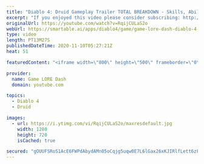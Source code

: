 ```yaml
---
title: "Diablo 4: Druid Gameplay Trailer TOTAL BREAKDOWN - Skills, Abilities, Locations, Items & MORE!"
excerpt: "If you enjoyed this video please consider subscribing: http://bit.ly/2D9NKHK Diablo Lore Books: https://www.amazon.com/shop/gameloredash?"
originalUrl: https://youtube.com/watch?v=RqijCULaS2o
webUrl: https://smartable.ai/apps/diablo4/game/game-lore-dash-diablo-4-druid-gameplay-trailer-total-breakdown-skills-abilities-locations-items-more/
type: video
length: PT13M27S
publishedDateTime: 2020-11-10T05:27:21Z
heat: 51

featuredContent: "<iframe width=\"800\" height=\"500\" frameborder=\"0\" src=\"https://www.youtube.com/embed/RqijCULaS2o\" allow=\"accelerometer; autoplay; encrypted-media; gyroscope; picture-in-picture\" allowfullscreen></iframe>"

provider:
  name: Game LORE Dash
  domain: youtube.com

topics:
  - Diablo 4
  - Druid

images:
  - url: https://i.ytimg.com/vi/RqijCULaS2o/maxresdefault.jpg
    width: 1280
    height: 720
    isCached: true

secured: "gOUUFSRoS1AcE6FWPdAbydAMn05oCqjg5uqw0E7L6lGax26xKJIRlfLett6zFRHa3aSx8mAeFf2g+/PPZ27cmKadH9W1hXPC6rJOd3NPjCUFYMQIff7/xSF8xcqyzJLomixqDzMm3QQaUFFIOD7LcztrA4daJR2uKA00MG/ggscuY/vdS7PMAkrKH0+3PB8dPgg5t0G4OrngN6bnp7UR3R3aNebFtFFrOW3+x/CJPrOjlZrklXGIXTogGMAKJpik32afMdw4Via5GZ12HD10gmGKjlS8S8jljcoVbLeYBBHLjrMAyD6AbBH7DSAb/+p8bM6vaW732sWoNcPr/EH29fS0EjN3olaNBkrGkvXhDgD6SB2fuzlpCn6MW8wSymkruaZvsF/B4dspj78cvKJkZ37nNR87EcJHqqleu00hxDM=;iLq4ZJst/H6hOvf4bwxlkw=="
---
```


